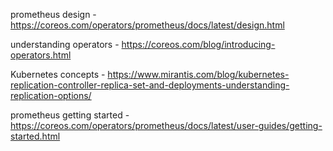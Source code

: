 prometheus design - https://coreos.com/operators/prometheus/docs/latest/design.html

understanding operators - https://coreos.com/blog/introducing-operators.html

Kubernetes concepts - https://www.mirantis.com/blog/kubernetes-replication-controller-replica-set-and-deployments-understanding-replication-options/


prometheus getting started - https://coreos.com/operators/prometheus/docs/latest/user-guides/getting-started.html
